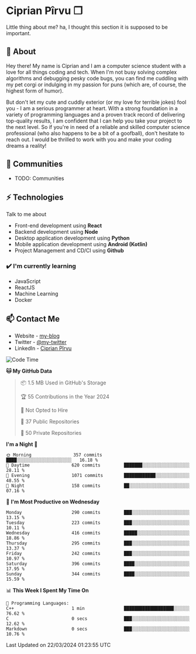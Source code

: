 # Ciprian Pîrvu ❐

Little thing about me? ha, I thought this section it is supposed to be important.

## 🧐 About

Hey there! My name is Ciprian and I am a computer science student with a love for all things coding and tech. When I'm not busy solving complex algorithms and debugging pesky code bugs, you can find me cuddling with my pet corgi or indulging in my passion for puns (which are, of course, the highest form of humor).

But don't let my cute and cuddly exterior (or my love for terrible jokes) fool you - I am a serious programmer at heart. With a strong foundation in a variety of programming languages and a proven track record of delivering top-quality results, I am confident that I can help you take your project to the next level. So if you're in need of a reliable and skilled computer science professional (who also happens to be a bit of a goofball), don't hesitate to reach out. I would be thrilled to work with you and make your coding dreams a reality!

## 👯 Communities

-   TODO: Communities

## ⚡ Technologies

Talk to me about

-   Front-end development using **React**
-   Backend development using **Node**
-   Desktop application development using **Python**
-   Mobile application development using **Android (Kotlin)**
-   Project Management and CD/CI using **Github**

### ✔️ I'm currently learning

-   JavaScript
-   ReactJS
-   Machine Learning
-   Docker

## 📫 Contact Me

-   Website - [my-blog]()
-   Twitter - [@my-twitter]()
-   LinkedIn - [Ciprian Pîrvu](https://www.linkedin.com/in/p%C3%AErvu-ciprian-cristian-4415991b1/)

<!--START_SECTION:waka-->
![Code Time](http://img.shields.io/badge/Code%20Time-1%2C970%20hrs%204%20mins-blue)

**🐱 My GitHub Data** 

> 📦 1.5 MB Used in GitHub's Storage 
 > 
> 🏆 55 Contributions in the Year 2024
 > 
> 🚫 Not Opted to Hire
 > 
> 📜 37 Public Repositories 
 > 
> 🔑 50 Private Repositories 
 > 
**I'm a Night 🦉** 

```text
🌞 Morning                357 commits         ████░░░░░░░░░░░░░░░░░░░░░   16.18 % 
🌆 Daytime                620 commits         ███████░░░░░░░░░░░░░░░░░░   28.11 % 
🌃 Evening                1071 commits        ████████████░░░░░░░░░░░░░   48.55 % 
🌙 Night                  158 commits         ██░░░░░░░░░░░░░░░░░░░░░░░   07.16 % 
```
📅 **I'm Most Productive on Wednesday** 

```text
Monday                   290 commits         ███░░░░░░░░░░░░░░░░░░░░░░   13.15 % 
Tuesday                  223 commits         ███░░░░░░░░░░░░░░░░░░░░░░   10.11 % 
Wednesday                416 commits         █████░░░░░░░░░░░░░░░░░░░░   18.86 % 
Thursday                 295 commits         ███░░░░░░░░░░░░░░░░░░░░░░   13.37 % 
Friday                   242 commits         ███░░░░░░░░░░░░░░░░░░░░░░   10.97 % 
Saturday                 396 commits         ████░░░░░░░░░░░░░░░░░░░░░   17.95 % 
Sunday                   344 commits         ████░░░░░░░░░░░░░░░░░░░░░   15.59 % 
```


📊 **This Week I Spent My Time On** 

```text
💬 Programming Languages: 
C++                      1 min               ███████████████████░░░░░░   76.62 % 
C                        0 secs              ███░░░░░░░░░░░░░░░░░░░░░░   12.62 % 
Markdown                 0 secs              ███░░░░░░░░░░░░░░░░░░░░░░   10.76 % 
```


 Last Updated on 22/03/2024 01:23:55 UTC
<!--END_SECTION:waka-->
